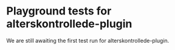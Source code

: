 # Playground tests for alterskontrollede-plugin
We are still awaiting the first test run for alterskontrollede-plugin.
